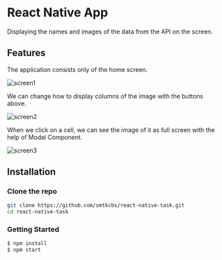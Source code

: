 # React Native App
Displaying the names and images of the data from the API on the screen.

## Features
The application consists only of the home screen.

![screen1](https://user-images.githubusercontent.com/46901031/195466025-811b52d1-1472-4aa6-a3ef-4359adedf4b8.PNG)

We can change how to display columns of the image with the buttons above.

![screen2](https://user-images.githubusercontent.com/46901031/195466027-143d151e-acca-43a0-80be-ff523712b3aa.PNG)

When we click on a cell, we can see the image of it as full screen with the help of Modal Component.

![screen3](https://user-images.githubusercontent.com/46901031/195466836-bb71242f-7752-4eda-8774-1001713a3d62.PNG)


## Installation
### Clone the repo
```bash
git clone https://github.com/smtkcbs/react-native-task.git
cd react-native-task
```
### Getting Started
```bash
$ npm install
$ npm start
```

  
